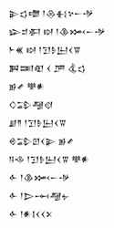 <div class='block'>
<div class='line'>𒉌𒌓𒈩 𒁹𒁲𒈬𒆳𒀸𒋩</div>
<div class='line'>𒇽𒄑𒀳 𒊭 𒁹𒆠𒈲𒀸𒋩</div>
<div class='line'>𒈨𒌍 𒊭 𒁹𒋛𒊩𒌨𒌋𒐊</div>
<div class='line'>𒀉𒌅𒊏 𒌋 𒂆 𒆬𒌓</div>
<div class='line'>𒂊𒍦 𒋧𒀭</div>
<div class='line'>𒄭𒁉𒆷𒋼</div>
<div class='line'>𒋗𒈫 𒁹𒋛𒊩𒌨𒌋𒐊</div>
<div class='line'>𒄴𒁉𒇻𒌋𒉌 𒂊𒍦</div>
<div class='line'>𒀀𒈾 𒁹𒋛𒊩𒌨𒌋𒐊 𒋧𒀭</div>
<div class='line'>𒅆 𒁹𒆠𒈲𒀸𒋩</div>
<div class='line'>𒅆 𒁹𒆕𒆰𒆷𒉡</div>
<div class='line'>𒅆 𒁹𒀭𒋙𒌋𒌋𒉽</div>
</div>